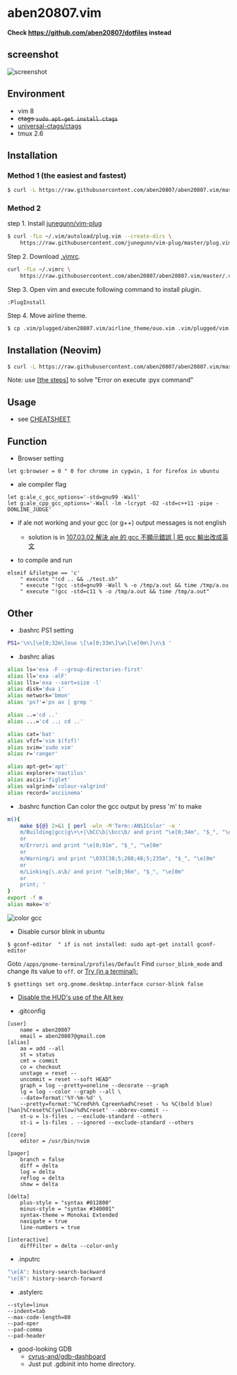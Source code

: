 aben20807.vim
===

__Check https://github.com/aben20807/dotfiles instead__

## screenshot

![screenshot](https://imgur.com/8aNemHB.png)

## Environment

+ vim 8
+ ~~ctags `sudo apt-get install ctags`~~
+ [universal-ctags/ctags](https://github.com/universal-ctags/ctags)
+ tmux 2.6

## Installation
### Method 1 (the easiest and fastest)
```sh
$ curl -L https://raw.githubusercontent.com/aben20807/aben20807.vim/master/setup.sh | bash
```

### Method 2
step 1. Install [junegunn/vim-plug](https://github.com/junegunn/vim-plug)

```sh
$ curl -fLo ~/.vim/autoload/plug.vim --create-dirs \
    https://raw.githubusercontent.com/junegunn/vim-plug/master/plug.vim
```

Step 2. Download [.vimrc](https://raw.githubusercontent.com/aben20807/aben20807.vim/master/.vimrc).

```sh
curl -fLo ~/.vimrc \
    https://raw.githubusercontent.com/aben20807/aben20807.vim/master/.vimrc
```

Step 3. Open vim and execute following command to install plugin.

```
:PlugInstall
```

Step 4. Move airline theme.

```sh
$ cp .vim/plugged/aben20807.vim/airline_theme/ouo.vim .vim/plugged/vim-airline-themes/autoload/airline/themes/
```

## Installation (Neovim)

```sh
$ curl -L https://raw.githubusercontent.com/aben20807/aben20807.vim/master/.config/nvim/setup.sh | bash
```

Note: use [[the steps]](https://github.com/aben20807/blog-post-issues/issues/111#issue-1032076012) to solve "Error on execute :pyx command"

## Usage
+ see [CHEATSHEET](https://github.com/aben20807/aben20807.vim/blob/master/CHEATSHEET.md)

## Function
+ Browser setting

```vim
let g:browser = 0 " 0 for chrome in cygwin, 1 for firefox in ubuntu
```

+ ale compiler flag

```vim
let g:ale_c_gcc_options='-std=gnu99 -Wall'
let g:ale_cpp_gcc_options='-Wall -lm -lcrypt -O2 -std=c++11 -pipe -DONLINE_JUDGE'
```

+ if ale not working and your gcc (or g++) output messages is not english
    + solution is in [107.03.02 解決 ale 的 gcc 不顯示錯誤 | 把 gcc 輸出改成英文](https://aben20807.blogspot.tw/2018/03/1070302-ale-gcc-gcc.html#more)

+ <F5> to compile and run

```vim
elseif &filetype == 'c'
    " execute "!cd .. && ./test.sh"
    " execute "!gcc -std=gnu99 -Wall % -o /tmp/a.out && time /tmp/a.ou
    " execute "!gcc -std=c11 % -o /tmp/a.out && time /tmp/a.out"
```

## Other
+ .bashrc PS1 setting

```sh
PS1='\n\[\e[0;32m\]ouo \[\e[0;33m\]\w\[\e[0m\]\n\$ '
```

+ .bashrc alias

```sh
alias ls='exa -F --group-directories-first'
alias ll='exa -alF'
alias lls='exa --sort=size -l'
alias disk='dua i'
alias network='bmon'
alias 'ps?'='ps ax | grep '

alias ..='cd ..'
alias ...='cd ..; cd ..'

alias cat='bat'
alias vfzf='vim $(fzf)'
alias svim='sudo vim'
alias r='ranger'

alias apt-get='apt'
alias explorer='nautilus'
alias ascii='figlet'
alias valgrind='colour-valgrind'
alias record='asciinema'
```

+ .bashrc function
Can color the gcc output by press 'm' to make

```sh
m(){
    make ${@} 2>&1 | perl -wln -M'Term::ANSIColor' -e '
    m/Building|gcc|g\+\+|\bCC\b|\bcc\b/ and print "\e[0;34m", "$_", "\e[0m"
    or
    m/Error/i and print "\e[0;91m", "$_", "\e[0m"
    or
    m/Warning/i and print "\033[38;5;208;48;5;235m", "$_", "\e[0m"
    or
    m/Linking|\.a\b/ and print "\e[0;36m", "$_", "\e[0m"
    or
    print; '
}
export -f m
alias make='m'
```

![color gcc](https://imgur.com/5oVwklq.png)

+ Disable cursor blink in ubuntu

```
$ gconf-editor  " if is not installed: sudo apt-get install gconf-editor
```

Goto `/apps/gnome-terminal/profiles/Default`
Find `cursor_blink_mode` and change its value to `off`.
or
[Try (in a terminal):](https://askubuntu.com/a/311905)

```
$ gsettings set org.gnome.desktop.interface cursor-blink false
```

+ [Disable the HUD's use of the Alt key](https://askubuntu.com/a/122232)

+ .gitconfig

```
[user]
    name = aben20807
    email = aben20807@gmail.com
[alias]
    aa = add --all
    st = status
    cmt = commit
    co = checkout
    unstage = reset --
    uncommit = reset --soft HEAD^
    graph = log --pretty=oneline --decorate --graph
    lg = log --color --graph --all \
    --date=format:'%Y-%m-%d' \
    --pretty=format:'%Cred%h% Cgreen%ad%Creset - %s %C(bold blue)[%an]%Creset%C(yellow)%d%Creset' --abbrev-commit --
    st-u = ls-files . --exclude-standard --others
    st-i = ls-files . --ignored --exclude-standard --others

[core]
    editor = /usr/bin/nvim

[pager]
    branch = false
    diff = delta
    log = delta
    reflog = delta
    show = delta

[delta]
    plus-style = "syntax #012800"
    minus-style = "syntax #340001"
    syntax-theme = Monokai Extended
    navigate = true
    line-numbers = true

[interactive]
    diffFilter = delta --color-only
```

+ .inputrc

```bash
"\e[A": history-search-backward
"\e[B": history-search-forward
```

+ .astylerc

```
--style=linux
--indent=tab
--max-code-length=80
--pad-oper
--pad-comma
--pad-header
```

+ good-looking GDB
    + [cyrus-and/gdb-dashboard](https://github.com/cyrus-and/gdb-dashboard)
    + Just put .gdbinit into home directory.

